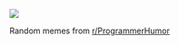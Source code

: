 ![](https://preview.redd.it/l5rocz4ckwef1.png?width=640&crop=smart&auto=webp&s=5fbfda4f7187fe2007c75d6492352bdbd3fcf679)

 Random memes from [r/ProgrammerHumor](https://www.reddit.com/r/ProgrammerHumor/)
